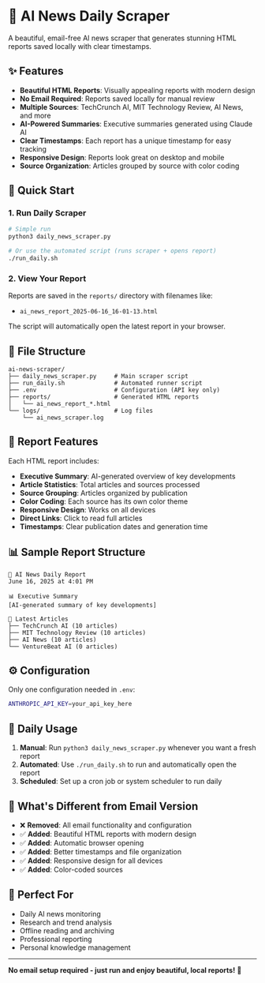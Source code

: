 # 🤖 AI News Daily Scraper

A beautiful, email-free AI news scraper that generates stunning HTML reports saved locally with clear timestamps.

## ✨ Features

- **Beautiful HTML Reports**: Visually appealing reports with modern design
- **No Email Required**: Reports saved locally for manual review
- **Multiple Sources**: TechCrunch AI, MIT Technology Review, AI News, and more
- **AI-Powered Summaries**: Executive summaries generated using Claude AI
- **Clear Timestamps**: Each report has a unique timestamp for easy tracking
- **Responsive Design**: Reports look great on desktop and mobile
- **Source Organization**: Articles grouped by source with color coding

## 🚀 Quick Start

### 1. Run Daily Scraper
```bash
# Simple run
python3 daily_news_scraper.py

# Or use the automated script (runs scraper + opens report)
./run_daily.sh
```

### 2. View Your Report
Reports are saved in the `reports/` directory with filenames like:
- `ai_news_report_2025-06-16_16-01-13.html`

The script will automatically open the latest report in your browser.

## 📁 File Structure

```
ai-news-scraper/
├── daily_news_scraper.py     # Main scraper script
├── run_daily.sh              # Automated runner script
├── .env                      # Configuration (API key only)
├── reports/                  # Generated HTML reports
│   └── ai_news_report_*.html
└── logs/                     # Log files
    └── ai_news_scraper.log
```

## 🎨 Report Features

Each HTML report includes:

- **Executive Summary**: AI-generated overview of key developments
- **Article Statistics**: Total articles and sources processed
- **Source Grouping**: Articles organized by publication
- **Color Coding**: Each source has its own color theme
- **Responsive Design**: Works on all devices
- **Direct Links**: Click to read full articles
- **Timestamps**: Clear publication dates and generation time

## 📊 Sample Report Structure

```
🤖 AI News Daily Report
June 16, 2025 at 4:01 PM

📊 Executive Summary
[AI-generated summary of key developments]

📰 Latest Articles
├── TechCrunch AI (10 articles)
├── MIT Technology Review (10 articles)
├── AI News (10 articles)
└── VentureBeat AI (0 articles)
```

## ⚙️ Configuration

Only one configuration needed in `.env`:
```bash
ANTHROPIC_API_KEY=your_api_key_here
```

## 🔄 Daily Usage

1. **Manual**: Run `python3 daily_news_scraper.py` whenever you want a fresh report
2. **Automated**: Use `./run_daily.sh` to run and automatically open the report
3. **Scheduled**: Set up a cron job or system scheduler to run daily

## 📝 What's Different from Email Version

- ❌ **Removed**: All email functionality and configuration
- ✅ **Added**: Beautiful HTML reports with modern design
- ✅ **Added**: Automatic browser opening
- ✅ **Added**: Better timestamps and file organization
- ✅ **Added**: Responsive design for all devices
- ✅ **Added**: Color-coded sources

## 🎯 Perfect For

- Daily AI news monitoring
- Research and trend analysis
- Offline reading and archiving
- Professional reporting
- Personal knowledge management

---

**No email setup required - just run and enjoy beautiful, local reports!** 🎉
